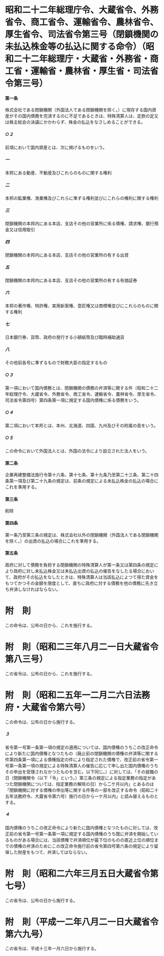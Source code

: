 # 昭和二十二年総理庁令、大蔵省令、外務省令、商工省令、運輸省令、農林省令、厚生省令、司法省令第三号（閉鎖機関の未払込株金等の払込に関する命令）（昭和二十二年総理庁・大蔵省・外務省・商工省・運輸省・農林省・厚生省・司法省令第三号）
#### 第一条
株式会社である閉鎖機関（外国法人である閉鎖機関を除く。）に現存する国内資産がその国内債務を完済するのに不足であるときは、特殊清算人は、定款の定又は株主総会の決議にかかわらず、株金の払込をなさしめることができる。
##### ○２
前項において国内資産とは、次に掲げるものをいう。
##### 一
本邦にある動産、不動産及びこれらのものに関する権利
##### 二
本邦の鉱業権、漁業権及びこれらに準ずる権利並びにこれらの権利に関する権利
##### 三
閉鎖機関の本邦内にある本店、支店その他の営業所に係る債権、請求権、銀行預金又は信用取引
##### 四
閉鎖機関の本邦内にある本店、支店その他の営業所の有する出資
##### 五
閉鎖機関の本邦内にある本店、支店その他の営業所の有する有価証券
##### 六
本邦の著作権、特許権、実用新案権、意匠権又は商標権並びにこれらのものに関する権利
##### 七
日本銀行券、貨幣、政府の発行する小額紙幣及び臨時補助通貨
##### 八
その他前各号に準ずるもので財務大臣の指定するもの
##### ○３
第一項において国内債務とは、閉鎖機関の債務の弁済等に関する件（昭和二十二年総理庁令、大蔵省令、外務省令、商工省令、運輸省令、農林省令、厚生省令、司法省令第四号）第四条第一項に規定する国内債権に係る債務をいう。
##### ○４
第二項において本邦とは、本州、北海道、四国、九州及びその附属の島をいう。
##### ○５
この命令において外国法人とは、外国の法令により設立された法人をいう。
#### 第二条
企業再建整備法施行令第十六条、第十七条、第十九条乃至第二十三条、第二十四条第一項及び第二十九条の規定は、前条の規定による未払込株金の払込の場合にこれを準用する。
#### 第三条
削除
#### 第四条
第一条乃至第三条の規定は、株式会社以外の閉鎖機関（外国法人である閉鎖機関を除く。）の出資の払込の場合にこれを準用する。
#### 第五条
政府に対して債務を負担する閉鎖機関の特殊清算人が第一条又は第四条の規定により政府に対し未払込株金又は未払込出資の払込の催告をなしたる場合において、政府がその払込をなしたときは、特殊清算人は当該払込によつて得た資金をもつてかつその金額を限度として、直ちに政府に対する債務を他の債務に先き立ち弁済しなければならない。
# 附　則
この命令は、公布の日から、これを施行する。
# 附　則（昭和二三年八月二一日大蔵省令第八三号）
この省令は、公布の日から、これを施行する。
# 附　則（昭和二五年一二月二六日法務府・大蔵省令第六号）
この命令は、公布の日から施行する。
##### ３
省令第一号第一条第一項の規定の適用については、国内債権のうちこの改正命令により新たに国内債権となつたもの（廃止前の閉鎖機関の債権の弁済等に関する件第四条第一項による債権指定の件により指定された債権で、改正前の省令第一号第一条第一項の規定による特殊清算人の催告に応じて申し出た国内債権のうちその申出を受理されなかつたものを含む。以下同じ。）に対しては、「その就職の日（閉鎖機関令（以下「令」という。）第三条の規定による指定業務の指定があつた閉鎖機関については、指定業務の解除の日）から二ケ月以内」とあるのは「閉鎖機関に対する債権の申出等に関する件等の一部を改正する命令（昭和二十五年法務府令、大蔵省令第六号）施行の日から一ケ月以内」と読み替えるものとする。
##### ４
国内債権のうちこの改正命令により新たに国内債権となつたものに対しては、改正前の省令第一号第一条第一項に規定する国内債権のうち既に弁済を開始しているものがある場合には、当該債権で弁済順位が最下位のものの直近上位の順位までの債権の弁済のためにこの改正命令施行前の省令第四号第六条の規定により留保した財産をもつて、弁済してはならない。
# 附　則（昭和二六年三月五日大蔵省令第七号）
この省令は、公布の日から施行する。
# 附　則（平成一二年八月二一日大蔵省令第六九号）
この省令は、平成十三年一月六日から施行する。
